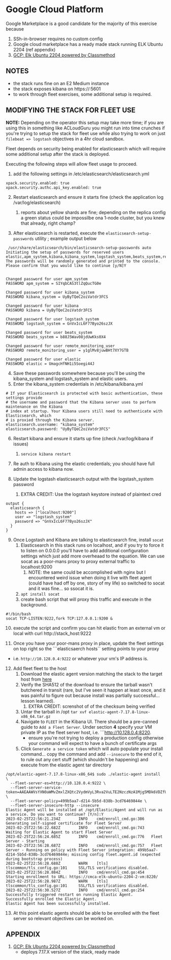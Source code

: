 # Google Cloud Platform
Google Marketplace is a good candidate for the majority of this exercise because

1. SSh-in-browser requires no custom config
1. Google cloud marketplace has a ready made stack running ELK Ubuntu 2204 (ref appendix)
1. [GCP: Elk Ubuntu 2204 powered by Classmethod](https://console.cloud.google.com/marketplace/product/classmethod-can-public/cmca-elk-ubuntu-2204)


## NOTES
- the stack runs fine on an E2 Medium instance 
- the stack exposes kibana on https://<target>:5601
- to work through fleet exercises, some additional setup is required. 


## MODIFYING THE STACK FOR FLEET USE
**NOTE:** Depending on the operator this setup may take more time; if you are using this in something like ACLoudGuru you might run into time crunches if you're trying to setup the stack for fleet use while also trying to work on just ```filebeat => logstash``` objectives in a 4hr cloud sandbox.


Fleet depends on security being enabled for elasticsearch which will require some additional setup after the stack is deployed.

Executing the following steps will allow fleet usage to proceed.

1. add the following settings in /etc/elasticsearch/elasticsearch.yml

```
xpack.security.enabled: true
xpack.security.authc.api_key.enabled: true
```

2. Restart elasticsearch and ensure it starts fine (check the application log /var/log/elasticsearch)
    1. reports about yellow shards are fine; depending on the replica config a green status could be impossilbe ona 1-node cluster, but you knew that already, right champ?

3. After elasticsearch is restarted, execute the ```elasticsearch-setup-passwords``` utility ; example output below

```
 /usr/share/elasticsearch/bin/elasticsearch-setup-passwords auto 
Initiating the setup of passwords for reserved users elastic,apm_system,kibana,kibana_system,logstash_system,beats_system,remote_monitoring_user.
The passwords will be randomly generated and printed to the console.
Please confirm that you would like to continue [y/N]Y


Changed password for user apm_system
PASSWORD apm_system = SIYqbCAS3tlZqQucTG0e

Changed password for user kibana_system
PASSWORD kibana_system = UyByTQeC2oiVatdr3FCS

Changed password for user kibana
PASSWORD kibana = UyByTQeC2oiVatdr3FCS

Changed password for user logstash_system
PASSWORD logstash_system = GnVxIcL6F77Byo26szJX

Changed password for user beats_system
PASSWORD beats_system = b88J5Wav08jdUwKks0X4

Changed password for user remote_monitoring_user
PASSWORD remote_monitoring_user = y1glMv8juwBHt7XY7GTB

Changed password for user elastic
PASSWORD elastic = UmagcHfNH1i5Soegi44J
```

4. Save these passwords somewhere because you'll be using the kibana_system and logstash_system and elastic users. 
5. Enter the kibana_system credentials in /etc/kibana/kibana.yml

```
# If your Elasticsearch is protected with basic authentication, these settings provide
# the username and password that the Kibana server uses to perform maintenance on the Kibana
# index at startup. Your Kibana users still need to authenticate with Elasticsearch, which
# is proxied through the Kibana server.
elasticsearch.username: "kibana_system"
elasticsearch.password: "UyByTQeC2oiVatdr3FCS"
```

6. Restart kibana and ensure it starts up fine (check /var/log/kibana if issues)
    1. ```service kibana restart```

7. Re auth to Kibana using the elastic credentials; you should have full admin access to kibana now.

8. Update the logstash elasticsearch output with the logstash_system password
    1. EXTRA CREDIT: Use the logstash keystore instead of plaintext cred 
```
output {
  elasticsearch {
    hosts => ["localhost:9200"]
    user => "logstash_system"
    password => "GnVxIcL6F77Byo26szJX"
  }
}
```

9. Once Logstash and Kibana are talking to elasticsearch fine, install ```socat```
    1. Elasticsearch in this stack runs on localhost, and if you try to force it to listen on 0.0.0.0 you'll have to add additional configuration settings which just add more overheaad to the equation. We can use socat as a poor-mans proxy to proxy external traffic to localhost:9200
        1. NOTE: the same could be accomplished with nginx but I encountered weird issue when doing it live with fleet agent (could have had off by one, story of my life) so switched to socat and it was fine... so ssocat it is.
    1. ```apt install socat```
    1. create bash script that will proxy this traffic and execute in the background.
```
#!/bin/bash
socat TCP-LISTEN:9222,fork TCP:127.0.0.1:9200 &
```

10. execute the script and confirm you can hit elastic from an external vm or local with curl http://stack_host:9222

11. Once you have your poor-mans proxy in place, update the fleet settings on top right so the ```elasticsaerch hosts`` setting points to your proxy
- i.e. ```http://10.128.0.4:9222``` or whatever your vm's IP address is.

12. Add fleet fleet to the host
    1. Download the elastic agent version matching the stack to the target host from [here](https://www.elastic.co/downloads/past-releases/elastic-agent-7-17-8)
    2. Verify the SHA512 of the download to ensure the tarball wasn't butchered in transit (rare, but I've seen it happen at least once, and it was painful to figure out because install was partially successful... lesson learned). 
        1. EXTRA CREDIT: screnshot of of the checksum being verified
    3. Untar the tarball in /opt ```tar xvf elastic-agent-7.17.8-linux-x86_64.tar.gz```
    4. Navigate to ```FLEET``` in the Kibana UI. There should be a pre-canned guide to ```Add a Fleet Server```. Under section **4** specify your VM private IP as the fleet server host, i.e. ```http://10.128.0.4:8220. 
        - ensure you're not trying to deploy a production config otherwise your command will expect to have a bunch of certificate args
    5. Click ``Generate a service token`` which will auto populate your install command... copy the command and add ```--insecure``` to the end of it, to rule out any cert stuff (which shouldn't be happening) and execute from the elastic agent tar directory

```
/opt/elastic-agent-7.17.8-linux-x86_64$ sudo ./elastic-agent install   \
  --fleet-server-es=http://10.128.0.4:9222 \
  --fleet-server-service-token=AAEAAWVsYXN0aWMvZmxlZXQtc2VydmVyL3Rva2VuLTE2NzczNzA1Mjg5MDk6VDZfUDhndGJSZy1IMnJNbWxTVHRZdw \
  --fleet-server-policy=499b5aa7-d214-5b5d-838b-3cd76469844e \
  --fleet-server-insecure-http --insecure
Elastic Agent will be installed at /opt/Elastic/Agent and will run as a service. Do you want to continue? [Y/n]:Y
2023-02-25T22:56:21.234Z        INFO    cmd/enroll_cmd.go:386   Generating self-signed certificate for Fleet Server
2023-02-25T22:56:22.682Z        INFO    cmd/enroll_cmd.go:743   Waiting for Elastic Agent to start Fleet Server
2023-02-25T22:56:24.685Z        INFO    cmd/enroll_cmd.go:776   Fleet Server - Starting
2023-02-25T22:56:28.687Z        INFO    cmd/enroll_cmd.go:757   Fleet Server - Running on policy with Fleet Server integration: 499b5aa7-d214-5b5d-838b-3cd76469844e; missing config fleet.agent.id (expected during bootstrap process)
2023-02-25T22:56:28.688Z        WARN    [tls]   tlscommon/tls_config.go:101     SSL/TLS verifications disabled.
2023-02-25T22:56:28.884Z        INFO    cmd/enroll_cmd.go:454   Starting enrollment to URL: https://cmca-elk-ubuntu-2204-2-vm:8220/
2023-02-25T22:56:28.987Z        WARN    [tls]   tlscommon/tls_config.go:101     SSL/TLS verifications disabled.
2023-02-25T22:56:30.527Z        INFO    cmd/enroll_cmd.go:254   Successfully triggered restart on running Elastic Agent.
Successfully enrolled the Elastic Agent.
Elastic Agent has been successfully installed.

```

13. At this point elastic agents should be able to be enrolled with the fleet server so relevant objectives can be worked on.
    


## APPENDIX
1. [GCP: Elk Ubuntu 2204 powered by Classmethod](https://console.cloud.google.com/marketplace/product/classmethod-can-public/cmca-elk-ubuntu-2204)
    - deploys 7.17.X version of the stack, ready made
